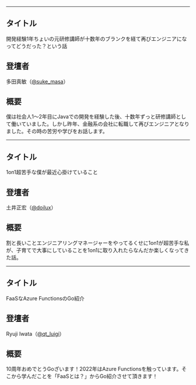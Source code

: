 *** 

## タイトル

開発経験1年ちょいの元研修講師が十数年のブランクを経て再びエンジニアになってどうだった？という話

## 登壇者

多田真敏（[@suke_masa](https://twitter.com/suke_masa)）

## 概要

僕は社会人1〜2年目にJavaでの開発を経験した後、十数年ずっと研修講師として働いていました。しかし昨年、金融系の会社に転職して再びエンジニアとなりました。その時の苦労や学びをお話します。

***

## タイトル

1on1超苦手な僕が最近心掛けていること

## 登壇者

土井正宏（[@doilux](https://twitter.com/doilux)）

## 概要

割と長いことエンジニアリングマネージャーをやってるくせに1on1が超苦手な私が、子育てで大事にしていることを1on1に取り入れたらなんだか楽しくなってきた話。

***

## タイトル

FaaSなAzure FunctionsのGo紹介

## 登壇者

Ryuji Iwata（[@qt_luigi](https://twitter.com/qt_luigi)）

## 概要

10周年おめでとうGoざいます！2022年はAzure Functionsを触っています。そこから学んだことを「FaaSとは？」からGo紹介させて頂きます！
